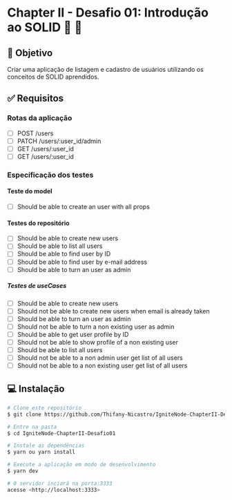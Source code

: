 #  Chapter II - Desafio 01: Introdução ao SOLID :rocket: :purple_heart:

## :dart: Objetivo

Criar uma aplicação de listagem e cadastro de usuários utilizando os conceitos de SOLID aprendidos.

## :white_check_mark: Requisitos

### Rotas da aplicação
- [ ] POST /users
- [ ] PATCH /users/:user_id/admin
- [ ] GET /users/:user_id
- [ ] GET /users/:user_id

### Específicação dos testes

#### Teste do model
- [ ] Should be able to create an user with all props

#### Testes do repositório
- [ ] Should be able to create new users
- [ ] Should be able to list all users
- [ ] Should be able to find user by ID
- [ ] Should be able to find user by e-mail address
- [ ] Should be able to turn an user as admin

##### Testes de useCases
- [ ] Should be able to create new users
- [ ] Should not be able to create new users when email is already taken
- [ ] Should be able to turn an user as admin
- [ ] Should not be able to turn a non existing user as admin
- [ ] Should be able to get user profile by ID
- [ ] Should not be able to show profile of a non existing user
- [ ] Should be able to list all users
- [ ] Should not be able to a non admin user get list of all users
- [ ] Should not be able to a non existing user get list of all users

## :computer: Instalação ##

```bash
# Clone este repositório
$ git clone https://github.com/Thifany-Nicastro/IgniteNode-ChapterII-Desafio01.git

# Entre na pasta
$ cd IgniteNode-ChapterII-Desafio01

# Instale as dependências
$ yarn ou yarn install

# Execute a aplicação em modo de desenvolvimento
$ yarn dev

# O servidor inciará na porta:3333
acesse <http://localhost:3333>
```
